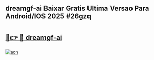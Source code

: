 ## dreamgf-ai Baixar Gratis Ultima Versao Para Android/IOS 2025 #26gzq

# <h2><a href="https://ainizakaria.my?title=dreamgf-ai&ref=20M">🔗👉 🔴 dreamgf-ai</a></h2>

[![acn](https://github.com/user-attachments/assets/0f9c940e-d8b0-45ae-aac7-cd30a18b3e1c)](https://ainizakaria.my?title=dreamgf-ai&ref=20M)

